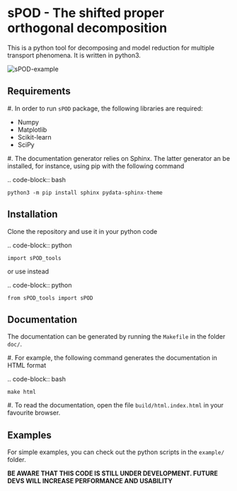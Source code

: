 sPOD - The shifted  proper orthogonal decomposition
===================================================
This is a python tool for decomposing and model reduction for multiple transport
phenomena.
It is written in python3.

![sPOD-example](https://github.com/MOR-transport/sPOD/blob/ProxBranch/sPOD_vortex-shedding.gif)

Requirements
------------
#. In order to run `sPOD` package, the following libraries are required:
 * Numpy
 * Matplotlib
 * Scikit-learn
 * SciPy

#. The documentation generator relies on Sphinx.
   The latter generator an be installed, for instance, using pip with the
   following command

.. code-block:: bash

    python3 -m pip install sphinx pydata-sphinx-theme

 
Installation
------------
Clone the repository and use it in your python code

.. code-block:: python

    import sPOD_tools

or use instead

.. code-block:: python

    from sPOD_tools import sPOD

Documentation
-------------
The documentation can be generated by running the `Makefile` in the folder
`doc/`.

#. For example, the following command generates the documentation in HTML format

.. code-block:: bash

    make html


#. To read the documentation, open the file `build/html.index.html` in your
   favourite browser.
    
Examples
--------
For simple examples, you can check out the python scripts in the `example/`
folder.

**BE AWARE THAT THIS CODE IS STILL UNDER DEVELOPMENT. FUTURE DEVS WILL INCREASE PERFORMANCE AND USABILITY**
